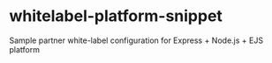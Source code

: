 # whitelabel-platform-snippet
Sample partner white-label configuration for Express + Node.js + EJS platform
